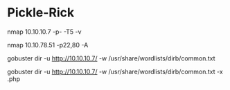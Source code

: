 # Pickle-Rick
nmap 10.10.10.7 -p- -T5 -v

nmap 10.10.78.51 -p22,80 -A


gobuster dir -u http://10.10.10.7/ -w /usr/share/wordlists/dirb/common.txt

gobuster dir -u http://10.10.10.7/ -w /usr/share/wordlists/dirb/common.txt -x .php
